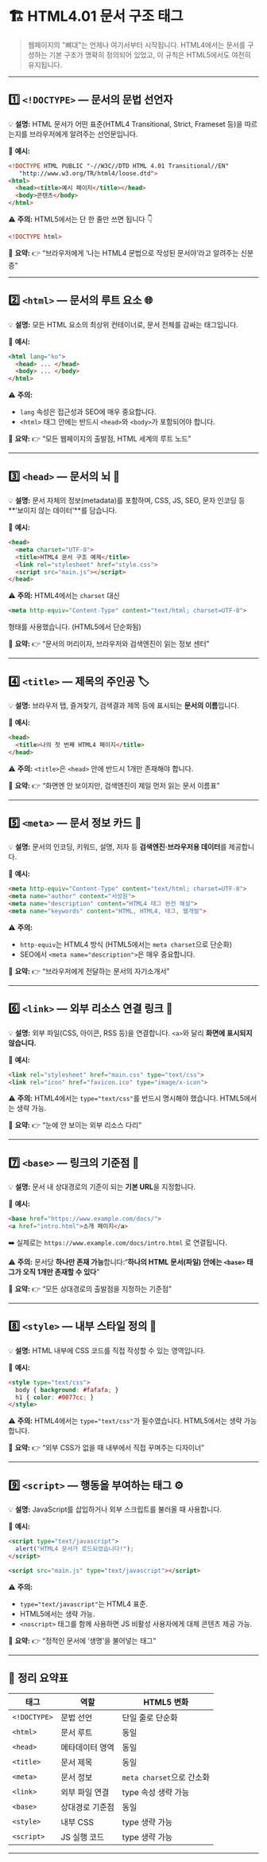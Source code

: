 
# 🏗️ HTML4.01 문서 구조 태그

> 웹페이지의 "뼈대"는 언제나 여기서부터 시작됩니다.
> HTML4에서는 문서를 구성하는 기본 구조가 명확히 정의되어 있었고,
> 이 규칙은 HTML5에서도 여전히 유지됩니다.

---

## 1️⃣ `<!DOCTYPE>` — 문서의 문법 선언자

💡 **설명:**
HTML 문서가 어떤 표준(HTML4 Transitional, Strict, Frameset 등)을 따르는지를
브라우저에게 알려주는 선언문입니다.

🧱 **예시:**

```html
<!DOCTYPE HTML PUBLIC "-//W3C//DTD HTML 4.01 Transitional//EN"
   "http://www.w3.org/TR/html4/loose.dtd">
<html>
  <head><title>예시 페이지</title></head>
  <body>콘텐츠</body>
</html>
```

⚠️ **주의:**
HTML5에서는 단 한 줄만 쓰면 됩니다 👇

```html
<!DOCTYPE html>
```

💬 **요약:**
👉 “브라우저에게 ‘나는 HTML4 문법으로 작성된 문서야’라고 알려주는 신분증”

---

## 2️⃣ `<html>` — 문서의 루트 요소 🌐

💡 **설명:**
모든 HTML 요소의 최상위 컨테이너로, 문서 전체를 감싸는 태그입니다.

🧱 **예시:**

```html
<html lang="ko">
  <head> ... </head>
  <body> ... </body>
</html>
```

⚠️ **주의:**

* `lang` 속성은 접근성과 SEO에 매우 중요합니다.
* `<html>` 태그 안에는 반드시 `<head>`와 `<body>`가 포함되어야 합니다.

💬 **요약:**
👉 “모든 웹페이지의 출발점, HTML 세계의 루트 노드”

---

## 3️⃣ `<head>` — 문서의 뇌 🧠

💡 **설명:**
문서 자체의 정보(metadata)를 포함하며, CSS, JS, SEO, 문자 인코딩 등 **‘보이지 않는 데이터’**를 담습니다.

🧱 **예시:**

```html
<head>
  <meta charset="UTF-8">
  <title>HTML4 문서 구조 예제</title>
  <link rel="stylesheet" href="style.css">
  <script src="main.js"></script>
</head>
```

⚠️ **주의:**
HTML4에서는 `charset` 대신

```html
<meta http-equiv="Content-Type" content="text/html; charset=UTF-8">
```

형태를 사용했습니다. (HTML5에서 단순화됨)

💬 **요약:**
👉 “문서의 머리이자, 브라우저와 검색엔진이 읽는 정보 센터”

---

## 4️⃣ `<title>` — 제목의 주인공 🏷️

💡 **설명:**
브라우저 탭, 즐겨찾기, 검색결과 제목 등에 표시되는 **문서의 이름**입니다.

🧱 **예시:**

```html
<head>
  <title>나의 첫 번째 HTML4 페이지</title>
</head>
```

⚠️ **주의:**
`<title>`은 `<head>` 안에 반드시 1개만 존재해야 합니다.

💬 **요약:**
👉 “화면엔 안 보이지만, 검색엔진이 제일 먼저 읽는 문서 이름표”

---

## 5️⃣ `<meta>` — 문서 정보 카드 🪪

💡 **설명:**
문서의 인코딩, 키워드, 설명, 저자 등 **검색엔진·브라우저용 데이터**를 제공합니다.

🧱 **예시:**

```html
<meta http-equiv="Content-Type" content="text/html; charset=UTF-8">
<meta name="author" content="서성원">
<meta name="description" content="HTML4 태그 완전 해설">
<meta name="keywords" content="HTML, HTML4, 태그, 웹개발">
```

⚠️ **주의:**

* `http-equiv`는 HTML4 방식 (HTML5에서는 `meta charset`으로 단순화)
* SEO에서 `<meta name="description">`은 매우 중요합니다.

💬 **요약:**
👉 “브라우저에게 전달하는 문서의 자기소개서”

---

## 6️⃣ `<link>` — 외부 리소스 연결 링크 🔗

💡 **설명:**
외부 파일(CSS, 아이콘, RSS 등)을 연결합니다.
`<a>`와 달리 **화면에 표시되지 않습니다.**

🧱 **예시:**

```html
<link rel="stylesheet" href="main.css" type="text/css">
<link rel="icon" href="favicon.ico" type="image/x-icon">
```

⚠️ **주의:**
HTML4에서는 `type="text/css"`를 반드시 명시해야 했습니다.
HTML5에서는 생략 가능.

💬 **요약:**
👉 “눈에 안 보이는 외부 리소스 다리”

---

## 7️⃣ `<base>` — 링크의 기준점 🧭

💡 **설명:**
문서 내 상대경로의 기준이 되는 **기본 URL**을 지정합니다.

🧱 **예시:**

```html
<base href="https://www.example.com/docs/">
<a href="intro.html">소개 페이지</a>
```

➡️ 실제로는 `https://www.example.com/docs/intro.html` 로 연결됩니다.

⚠️ **주의:**
문서당 **하나만 존재 가능**합니다:“**하나의 HTML 문서(파일) 안에는 `<base>` 태그가 오직 1개만 존재할 수 있다**”

💬 **요약:**
👉 “모든 상대경로의 출발점을 지정하는 기준점”

---

## 8️⃣ `<style>` — 내부 스타일 정의 🎨

💡 **설명:**
HTML 내부에 CSS 코드를 직접 작성할 수 있는 영역입니다.

🧱 **예시:**

```html
<style type="text/css">
  body { background: #fafafa; }
  h1 { color: #0077cc; }
</style>
```

⚠️ **주의:**
HTML4에서는 `type="text/css"`가 필수였습니다.
HTML5에서는 생략 가능합니다.

💬 **요약:**
👉 “외부 CSS가 없을 때 내부에서 직접 꾸며주는 디자이너”

---

## 9️⃣ `<script>` — 행동을 부여하는 태그 ⚙️

💡 **설명:**
JavaScript를 삽입하거나 외부 스크립트를 불러올 때 사용합니다.

🧱 **예시:**

```html
<script type="text/javascript">
  alert("HTML4 문서가 로드되었습니다!");
</script>

<script src="main.js" type="text/javascript"></script>
```

⚠️ **주의:**

* `type="text/javascript"`는 HTML4 표준.
* HTML5에서는 생략 가능.
* `<noscript>` 태그를 함께 사용하면 JS 비활성 사용자에게 대체 콘텐츠 제공 가능.

💬 **요약:**
👉 “정적인 문서에 ‘생명’을 불어넣는 태그”

---

## 🧾 정리 요약표

| 태그           | 역할       | HTML5 변화             |
| ------------ | -------- | -------------------- |
| `<!DOCTYPE>` | 문법 선언    | 단일 줄로 단순화            |
| `<html>`     | 문서 루트    | 동일                   |
| `<head>`     | 메타데이터 영역 | 동일                   |
| `<title>`    | 문서 제목    | 동일                   |
| `<meta>`     | 문서 정보    | `meta charset`으로 간소화 |
| `<link>`     | 외부 파일 연결 | type 속성 생략 가능        |
| `<base>`     | 상대경로 기준점 | 동일                   |
| `<style>`    | 내부 CSS   | type 생략 가능           |
| `<script>`   | JS 실행 코드 | type 생략 가능           |

---


